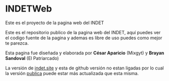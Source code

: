 # INDETWeb
Este es el proyecto de la pagina web del INDET

Este es el repositorio publico de la pagina web del INDET, aquí puedes ver el codigo fuente de la pagina
y ademas es libre de uso puedes como mejor te parezca.

Esta pagina fue diseñada y elaborada por <b>César Aparicio</b> (Mixgyt) y <b>Brayan Sandoval</b> (El Patriarcado)

La versión de <a href="indet.site">indet.site</a> y esta de github versión no estan ligadas por lo cual la versión <a href="indet.site">publica</a> puede estar más actualizada que esta misma.